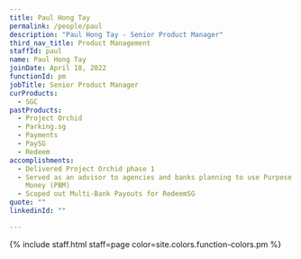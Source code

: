 ```yaml
---
title: Paul Hong Tay
permalink: /people/paul
description: "Paul Hong Tay - Senior Product Manager"
third_nav_title: Product Management
staffId: paul
name: Paul Hong Tay
joinDate: April 18, 2022
functionId: pm
jobTitle: Senior Product Manager
curProducts:
  - SGC
pastProducts:
  - Project Orchid
  - Parking.sg
  - Payments
  - PaySG
  - Redeem
accomplishments:
  - Delivered Project Orchid phase 1
  - Served as an advisor to agencies and banks planning to use Purpose Bound
    Money (PBM)
  - Scoped out Multi-Bank Payouts for RedeemSG
quote: ""
linkedinId: ""

---
```


{% include staff.html staff=page color=site.colors.function-colors.pm %}
